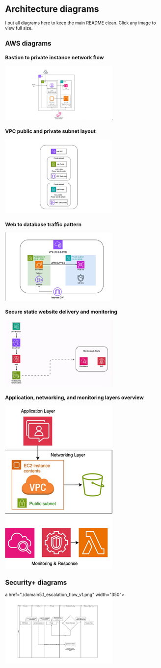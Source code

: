 # Architecture diagrams

I put all diagrams here to keep the main README clean. Click any image to view full size.

## AWS diagrams

### Bastion to private instance network flow
<a href="./aws/aws_vpc_bastion_web_private_flow.png">
<img src="./aws/aws_vpc_bastion_web_private_flow.png" width="350">
</a>

### VPC public and private subnet layout
<a href="./aws/aws_vpc_public_private_subnets.png">
<img src="./aws/aws_vpc_public_private_subnets.png" width="350">
</a>

### Web to database traffic pattern
<a href="./aws/aws_vpc_web_to_db_flow.png">
<img src="./aws/aws_vpc_web_to_db_flow.png" width="350">
</a>

### Secure static website delivery and monitoring
<a href="./aws/aws_cloudfront_waf_s3_monitoring.png">
<img src="./aws/aws_cloudfront_waf_s3_monitoring.png" width="350">
</a>

### Application, networking, and monitoring layers overview
<a href="./aws/aws_application_network_monitoring_layers.png">
<img src="./aws/aws_application_network_monitoring_layers.png" width="350">
</a>

## Security+ diagrams
a href="./domain5.1_escalation_flow_v1.png" width="350">
<img src="./security/domain5.1_escalation_flow_v1.png" width="350">
</a>
